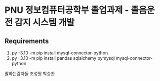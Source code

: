 # PNU 정보컴퓨터공학부 졸업과제 - 졸음운전 감지 시스템 개발

## Requirements
1. py -3.10 -m pip install mysql-connector-python
2. py -3.10 -m pip install pandas sqlalchemy pymysql mysql-connector-python

말하는감자들
조성원
박승찬